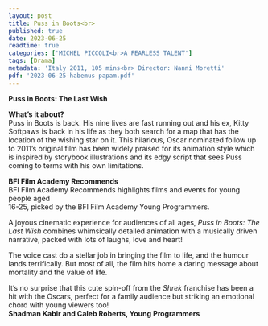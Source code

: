 ```yaml
---
layout: post
title: Puss in Boots<br>
published: true
date: 2023-06-25
readtime: true
categories: ['MICHEL PICCOLI<br>A FEARLESS TALENT']
tags: [Drama]
metadata: 'Italy 2011, 105 mins<br> Director: Nanni Moretti'
pdf: '2023-06-25-habemus-papam.pdf'
---
```


**Puss in Boots:  The Last Wish**

**What’s it about?**  
Puss in Boots is back. His nine lives are fast running out and his ex, Kitty Softpaws is back in his life as they both search for a map that has the location of the wishing star on it. This hilarious, Oscar nominated follow up to 2011’s original film has been widely praised for its animation style which is inspired by storybook illustrations and its edgy script that sees Puss coming to terms with his own limitations.  

**BFI Film Academy Recommends**  
BFI Film Academy Recommends highlights films and events for young people aged  
16-25, picked by the BFI Film Academy Young Programmers.

A joyous cinematic experience for audiences of all ages, _Puss in Boots: The Last Wish_ combines whimsically detailed animation with a musically driven narrative, packed with lots of laughs, love and heart!

The voice cast do a stellar job in bringing the film to life, and the humour lands terrifically. But most of all, the film hits home a daring message about mortality and the value of life.

It’s no surprise that this cute spin-off from the _Shrek_ franchise has been a hit with the Oscars, perfect for a family audience but striking an emotional chord with young viewers too!  
**Shadman Kabir and Caleb Roberts, Young Programmers**
<!--stackedit_data:
eyJoaXN0b3J5IjpbLTE2NDI2MzIxNTRdfQ==
-->